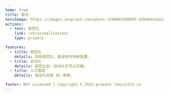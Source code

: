 ```yaml
---
home: true
title: 首页
heroImage: https://images.unsplash.com/photo-1590682680695-43b964a3ae17?auto=format&fit=crop&q=80&w=2753&ixlib=rb-4.0.3&ixid=M3wxMjA3fDB8MHxwaG90by1wYWdlfHx8fGVufDB8fHx8fA%3D%3D
actions:
  - text: 规范化
    link: /zh/normalization/
    type: primary

features:
  - title: 规范化
    details: 没有规范化，就没有可持续发展。
  - title: 自动化
    details: 规范化后，自动化才可以实施。
  - title: 人工智能
    details: 自动化交给 AI 来做。

footer: MIT Licensed | Copyright © 2022-present fancn21th.cn
---
```

